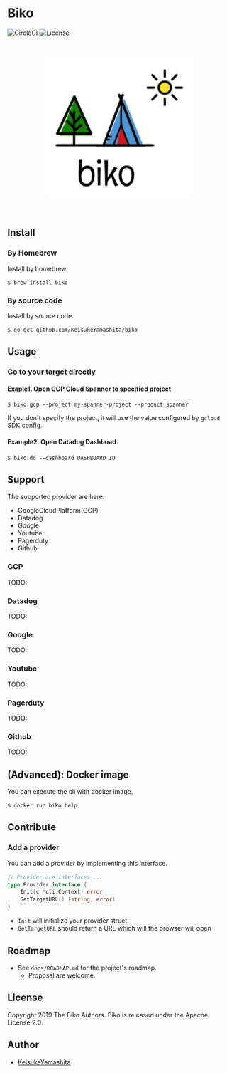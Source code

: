 # Biko

![CircleCI](https://circleci.com/gh/KeisukeYamashita/biko.svg?style=svg&circle-token=e4b3002b1fb96c423ed5f75332c3455d88d56b0f)
![License](https://img.shields.io/badge/license-Apache%202.0-%23E93424)

<br />
<p align="center"><a href="#" target="_blank" rel="noopener noreferrer"><img width="320"src="_image/logo.png"></a></p>
<br />

## Install

### By Homebrew

Install by homebrew.

```
$ brew install biko
```

### By source code

Install by source code.

```
$ go get github.com/KeisukeYamashita/biko
```

## Usage 

### Go to your target directly

#### Exaple1. Open GCP Cloud Spanner to specified project

```
$ biko gcp --project my-spanner-project --product spanner
```

If you don't specify the project, it will use the value configured by `gcloud` SDK config.

#### Example2. Open Datadog Dashboad 

```
$ biko dd --dashboard DASHBOARD_ID
```

## Support

The supported provider are here.

* GoogleCloudPlatform(GCP)
* Datadog
* Google
* Youtube
* Pagerduty
* Github

### GCP

TODO:

### Datadog

TODO:

### Google

TODO:

### Youtube

TODO: 

### Pagerduty

TODO:

### Github

TODO: 

## (Advanced): Docker image

You can execute the cli with docker image.

```
$ docker run biko help
```

## Contribute

### Add a provider

You can add a provider by implementing this interface.

```go
// Provider are interfaces ...
type Provider interface {
	Init(c *cli.Context) error
	GetTargetURL() (string, error)
}
```

* `Init` will initialize your provider struct
* `GetTargetURL` should return a URL which will the browser will open

## Roadmap

* See `docs/ROADMAP.md` for the project's roadmap.
    * Proposal are welcome.

## License

Copyright 2019 The Biko Authors.
Biko is released under the Apache License 2.0.

## Author

* [KeisukeYamashita](https://github.com/KeisukeYamashita)
